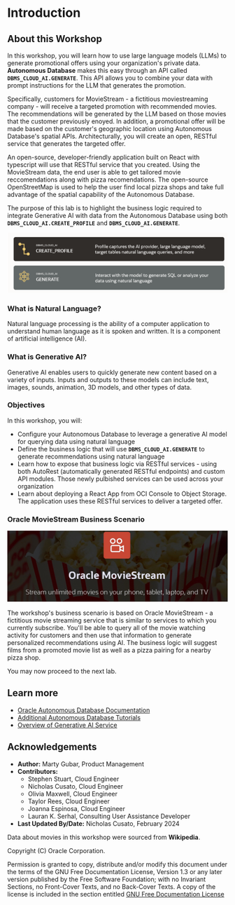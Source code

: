 # Introduction

## About this Workshop

In this workshop, you will learn how to use large language models (LLMs) to generate promotional offers using your organization's private data. **Autonomous Database** makes this easy through an API called **`DBMS_CLOUD_AI.GENERATE`**. This API allows you to combine your data with prompt instructions for the LLM that generates the promotion.

Specifically, customers for MovieStream - a fictitious moviestreaming company -  will receive a targeted promotion with recommended movies. The recommendations will be generated by the LLM based on those movies that the customer previously enoyed. In addition, a promotional offer will be made based on the customer's geographic location using Autonomous Database's spatial APIs. Architecturally, you will create an open, RESTful service that generates the targeted offer.

An open-source, developer-friendly application built on React with typescript will use that RESTful service that you created. Using the MovieStream data, the end user is able to get tailored movie reccomendations along with pizza recomendations. The open-source OpenStreetMap is used to help the user find local pizza shops and take full advantage of the spatial capability of the Autonomous Database. 

The purpose of this lab is to highlight the business logic required to integrate Generative AI with data from the Autonomous Database using both **`DBMS_CLOUD_AI.CREATE_PROFILE`** and **`DBMS_CLOUD_AI.GENERATE`**.  

![Introduction Slide](./images/intro-slide.png "")

### What is Natural Language?

Natural language processing is the ability of a computer application to understand human language as it is spoken and written. It is a component of artificial intelligence (AI).

### What is Generative AI?

Generative AI enables users to quickly generate new content based on a variety of inputs. Inputs and outputs to these models can include text, images, sounds, animation, 3D models, and other types of data.

### Objectives

In this workshop, you will:

* Configure your Autonomous Database to leverage a generative AI model for querying data using natural language
* Define the business logic that will use **`DBMS_CLOUD_AI.GENERATE`** to generate recommendations using natural language
* Learn how to expose that business logic via RESTful services - using both AutoRest (automatically generated RESTful endpoints) and custom API modules. Those newly pulbished services can be used across your organization
* Learn about deploying a React App from OCI Console to Object Storage. The application uses these RESTful services to deliver a targeted offer. 

### Oracle MovieStream Business Scenario

![MovieStream Logo](./images/moviestream-logo.png "")

The workshop's business scenario is based on Oracle MovieStream - a fictitious movie streaming service that is similar to services to which you currently subscribe. You'll be able to query all of the movie watching activity for customers and then use that information to generate personalized recommendations using AI. The business logic will suggest films from a promoted movie list as well as a pizza pairing for a nearby pizza shop. 

You may now proceed to the next lab.

## Learn more

* [Oracle Autonomous Database Documentation](https://docs.oracle.com/en/cloud/paas/autonomous-data-warehouse-cloud/index.html)
* [Additional Autonomous Database Tutorials](https://docs.oracle.com/en/cloud/paas/autonomous-data-warehouse-cloud/tutorials.html)
* [Overview of Generative AI Service](https://docs.oracle.com/en-us/iaas/Content/generative-ai/overview.htm)

## Acknowledgements

  * **Author:** Marty Gubar, Product Management 
  * **Contributors:** 
    * Stephen Stuart, Cloud Engineer 
    * Nicholas Cusato, Cloud Engineer 
    * Olivia Maxwell, Cloud Engineer 
    * Taylor Rees, Cloud Engineer 
    * Joanna Espinosa, Cloud Engineer 
    * Lauran K. Serhal, Consulting User Assistance Developer
* **Last Updated By/Date:** Nicholas Cusato, February 2024

Data about movies in this workshop were sourced from **Wikipedia**.

Copyright (C)  Oracle Corporation.

Permission is granted to copy, distribute and/or modify this document
under the terms of the GNU Free Documentation License, Version 1.3
or any later version published by the Free Software Foundation;
with no Invariant Sections, no Front-Cover Texts, and no Back-Cover Texts.
A copy of the license is included in the section entitled [GNU Free Documentation License](files/gnu-free-documentation-license.txt)
